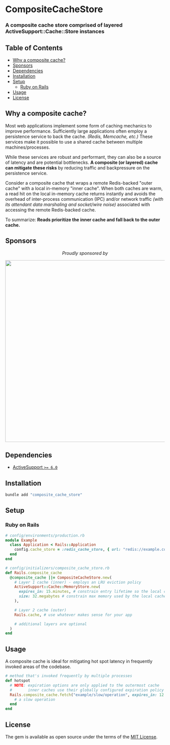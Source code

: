 # CompositeCacheStore

### A composite cache store comprised of layered ActiveSupport::Cache::Store instances

<!-- Tocer[start]: Auto-generated, don't remove. -->

## Table of Contents

  - [Why a composite cache?](#why-a-composite-cache)
  - [Sponsors](#sponsors)
  - [Dependencies](#dependencies)
  - [Installation](#installation)
  - [Setup](#setup)
    - [Ruby on Rails](#ruby-on-rails)
  - [Usage](#usage)
  - [License](#license)

<!-- Tocer[finish]: Auto-generated, don't remove. -->

## Why a composite cache?

Most web applications implement some form of caching mechanics to improve performance.
Sufficiently large applications often employ a persistence service to back the cache.
_(Redis, Memcache, etc.)_ These services make it possible to use a shared cache between multiple machines/processes.

While these services are robust and performant, they can also be a source of latency and are potential bottlenecks.
__A composite (or layered) cache can mitigate these risks__
by reducing traffic and backpressure on the persistence service.

Consider a composite cache that wraps a remote Redis-backed "outer cache" with a local in-memory "inner cache".
When both caches are warm, a read hit on the local in-memory cache returns instantly and avoids the overhead of
inter-process communication (IPC) and/or network traffic _(with its attendant data marshaling and socket/wire noise)_
associated with accessing the remote Redis-backed cache.

To summarize: __Reads prioritize the inner cache and fall back to the outer cache.__

## Sponsors

<p align="center">
  <em>Proudly sponsored by</em>
</p>
<p align="center">
  <a href="https://www.clickfunnels.com?utm_source=hopsoft&utm_medium=open-source&utm_campaign=composite_cache_store">
    <img src="https://images.clickfunnel.com/uploads/digital_asset/file/176632/clickfunnels-dark-logo.svg" width="575" />
  </a>
</p>

## Dependencies

- [ActiveSupport `>= 6.0`](https://github.com/rails/rails/tree/main/activesupport)

## Installation

```sh
bundle add "composite_cache_store"
```

## Setup

### Ruby on Rails

```ruby
# config/environments/production.rb
module Example
  class Application < Rails::Application
    config.cache_store = :redis_cache_store, { url: "redis://example.com:6379/1" }
  end
end
```

```ruby
# config/initializers/composite_cache_store.rb
def Rails.composite_cache
  @composite_cache ||= CompositeCacheStore.new(
    # Layer 1 cache (inner) - employs an LRU eviction policy
    ActiveSupport::Cache::MemoryStore.new(
      expires_in: 15.minutes, # constrain entry lifetime so the local cache doesn't drift out of sync
      size: 32.megabytes # constrain max memory used by the local cache
    ),

    # Layer 2 cache (outer)
    Rails.cache, # use whatever makes sense for your app

    # additional layers are optional
  )
end
```

## Usage

A composite cache is ideal for mitigating hot spot latency in frequently invoked areas of the codebase.

```ruby
# method that's invoked frequently by multiple processes
def hotspot
  # NOTE: expiration options are only applied to the outermost cache
  #       inner caches use their globally configured expiration policy
  Rails.composite_cache.fetch("example/slow/operation", expires_in: 12.hours) do
    # a slow operation
  end
end
```

## License

The gem is available as open source under the terms of the [MIT License](https://opensource.org/licenses/MIT).
